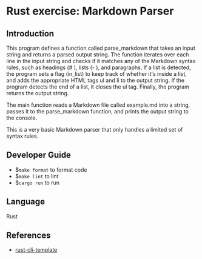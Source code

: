 # Rust exercise: Markdown Parser

## Introduction  
This program defines a function called parse_markdown that takes an input string and returns a parsed output string. The function iterates over each line in the input string and checks if it matches any of the Markdown syntax rules, such as headings (# ), lists (- ), and paragraphs. If a list is detected, the program sets a flag (in_list) to keep track of whether it's inside a list, and adds the appropriate HTML tags ul and li to the output string. If the program detects the end of a list, it closes the ul tag. Finally, the program returns the output string.

The main function reads a Markdown file called example.md into a string, passes it to the parse_markdown function, and prints the output string to the console.

This is a very basic Markdown parser that only handles a limited set of syntax rules. 


## Developer Guide
 * $`make format` to format code  
 * $`make lint` to lint  
 * $`cargo run` to run 
 
## Language
Rust

## References

* [rust-cli-template](https://github.com/kbknapp/rust-cli-template)
